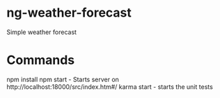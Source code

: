 # ng-weather-forecast
Simple weather forecast

# Commands
npm install
npm start - Starts server on http://localhost:18000/src/index.htm#/
karma start - starts the unit tests
